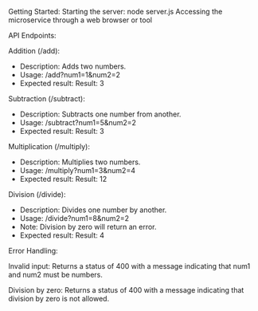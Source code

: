 Getting Started:
Starting the server: node server.js
Accessing the microservice through a web browser or tool


API Endpoints:

Addition (/add):
- Description: Adds two numbers.
- Usage: /add?num1=1&num2=2
- Expected result: Result: 3

Subtraction (/subtract):
- Description: Subtracts one number from another.
- Usage: /subtract?num1=5&num2=2
- Expected result: Result: 3

Multiplication (/multiply):
- Description: Multiplies two numbers.
- Usage: /multiply?num1=3&num2=4
- Expected result: Result: 12

Division (/divide):
- Description: Divides one number by another.
- Usage: /divide?num1=8&num2=2
- Note: Division by zero will return an error.
- Expected result: Result: 4


Error Handling:

Invalid input: Returns a status of 400 with a message indicating that num1 and num2 must be numbers.

Division by zero: Returns a status of 400 with a message indicating that division by zero is not allowed.
